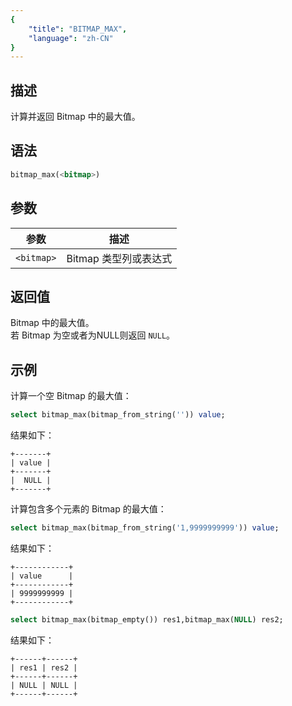 ```yaml
---
{
    "title": "BITMAP_MAX",
    "language": "zh-CN"
}
---
```


## 描述

计算并返回 Bitmap 中的最大值。

## 语法

```sql
bitmap_max(<bitmap>)
```

## 参数

| 参数        | 描述             |
|-----------|----------------|
| `<bitmap>` | Bitmap 类型列或表达式 |

## 返回值

Bitmap 中的最大值。  
若 Bitmap 为空或者为NULL则返回 `NULL`。

## 示例

计算一个空 Bitmap 的最大值：

```sql
select bitmap_max(bitmap_from_string('')) value;
```

结果如下：

```text
+-------+
| value |
+-------+
|  NULL |
+-------+
```

计算包含多个元素的 Bitmap 的最大值：

```sql
select bitmap_max(bitmap_from_string('1,9999999999')) value;
```

结果如下：

```text
+------------+
| value      |
+------------+
| 9999999999 |
+------------+
```

```sql
select bitmap_max(bitmap_empty()) res1,bitmap_max(NULL) res2;
```

结果如下：

```text
+------+------+
| res1 | res2 |
+------+------+
| NULL | NULL |
+------+------+
```
